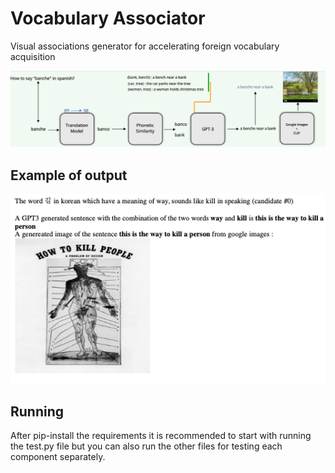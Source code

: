 # Vocabulary Associator
Visual associations generator for accelerating foreign vocabulary acquisition

![Components:](https://github.com/DavidHuji/vocabulary_associator/blob/main/scheme.png)

## Example of output
![Components:](https://github.com/DavidHuji/vocabulary_associator/blob/main/example.png)


## Running
After pip-install the requirements it is recommended to start with running the test.py file but you can also run the other files for testing each component separately.
